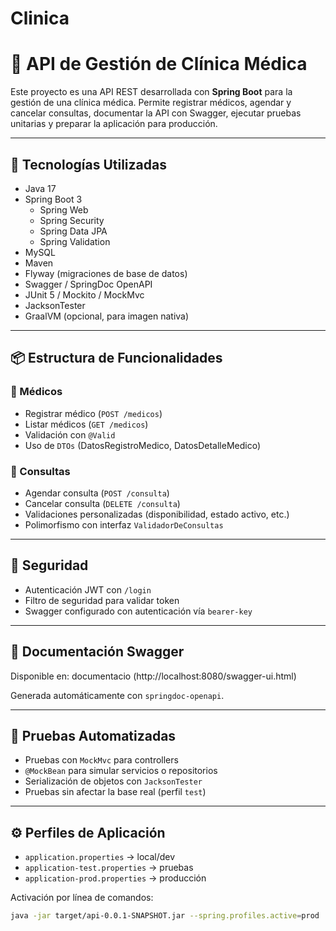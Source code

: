 # Clinica
# 🏥 API de Gestión de Clínica Médica

Este proyecto es una API REST desarrollada con **Spring Boot** para la gestión de una clínica médica. Permite registrar médicos, agendar y cancelar consultas, documentar la API con Swagger, ejecutar pruebas unitarias y preparar la aplicación para producción.

---

## 🚀 Tecnologías Utilizadas

- Java 17
- Spring Boot 3
  - Spring Web
  - Spring Security
  - Spring Data JPA
  - Spring Validation
- MySQL
- Maven
- Flyway (migraciones de base de datos)
- Swagger / SpringDoc OpenAPI
- JUnit 5 / Mockito / MockMvc
- JacksonTester
- GraalVM (opcional, para imagen nativa)

---

## 📦 Estructura de Funcionalidades

### 📁 Médicos
- Registrar médico (`POST /medicos`)
- Listar médicos (`GET /medicos`)
- Validación con `@Valid`
- Uso de `DTOs` (DatosRegistroMedico, DatosDetalleMedico)

### 📁 Consultas
- Agendar consulta (`POST /consulta`)
- Cancelar consulta (`DELETE /consulta`)
- Validaciones personalizadas (disponibilidad, estado activo, etc.)
- Polimorfismo con interfaz `ValidadorDeConsultas`

---

## 🔐 Seguridad
- Autenticación JWT con `/login`
- Filtro de seguridad para validar token
- Swagger configurado con autenticación vía `bearer-key`

---

## 📄 Documentación Swagger
Disponible en: documentacio (http://localhost:8080/swagger-ui.html)



Generada automáticamente con `springdoc-openapi`.

---

## 🧪 Pruebas Automatizadas
- Pruebas con `MockMvc` para controllers
- `@MockBean` para simular servicios o repositorios
- Serialización de objetos con `JacksonTester`
- Pruebas sin afectar la base real (perfil `test`)

---

## ⚙️ Perfiles de Aplicación

- `application.properties` → local/dev
- `application-test.properties` → pruebas
- `application-prod.properties` → producción

Activación por línea de comandos:

```bash
java -jar target/api-0.0.1-SNAPSHOT.jar --spring.profiles.active=prod
